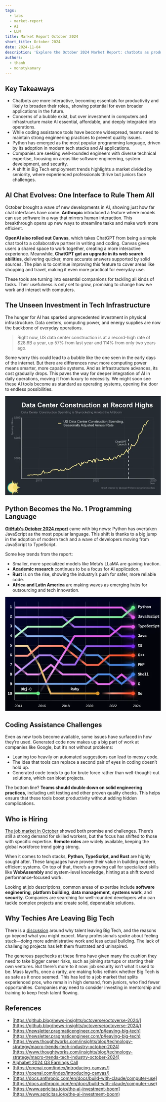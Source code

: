 ```yaml
---
tags:
  - labs
  - market-report
  - AI
  - LLM
title: Market Report October 2024
short_title: October 2024
date: 2024-11-04
description: 'Explore the October 2024 Market Report: chatbots as productivity essentials with future potential, AI’s role despite investment bubble concerns, and Python’s rise in modern tech and AI. Learn why coding tools require strong practices, why companies seek versatile engineers, and how Big Tech’s job market favors senior talent, posing challenges for juniors.'
authors:
  - thanh
  - monotykamary
---
```


## Key Takeaways

- Chatbots are more interactive, becoming essentials for productivity and likely to broaden their roles., showing potential for even broader applications in the future.
- Concerns of a bubble exist, but over investment in computers and infrastructure make AI essential, affordable, and deeply integrated into operations.
- While coding assistance tools have become widespread, teams need to maintain strong engineering practices to prevent quality issues.
- Python has emerged as the most popular programming language, driven by its adoption in modern tech stacks and AI applications.
- Companies are seeking well-rounded engineers with diverse technical expertise, focusing on areas like software engineering, system development, and security.
- A shift in Big Tech employment trends highlights a market divided by seniority, where experienced professionals thrive but juniors face challenges.

## AI Chat Evolves: One Interface to Rule Them All

October brought a wave of new developments in AI, showing just how far chat interfaces have come. **Anthropic** introduced a feature where models can use software in a way that mirrors human interaction. This breakthrough opens up new ways to streamline tasks and make work more efficient.

**OpenAI also rolled out Canvas**, which takes ChatGPT from being a simple chat tool to a collaborative partner in writing and coding. Canvas gives users a shared space to work together, creating a more interactive experience. Meanwhile, **ChatGPT got an upgrade in its web search abilities**, delivering quicker, more accurate answers supported by solid sources. The plan is to continue improving this feature to cover areas like shopping and travel, making it even more practical for everyday use.

These tools are turning into essential companions for tackling all kinds of tasks. Their usefulness is only set to grow, promising to change how we work and interact with computers.

## The Unseen Investment in Tech Infrastructure

The hunger for AI has sparked unprecedented investment in physical infrastructure. Data centers, computing power, and energy supplies are now the backbone of everyday operations.

> Right now, US data center construction is at a record-high rate of $28.6B a year, up 57% from last year and 114% from only two years ago.

Some worry this could lead to a bubble like the one seen in the early days of the internet. But there are differences now: more computing power means smarter, more capable systems. And as infrastructure advances, its cost gradually drops. This paves the way for deeper integration of AI in daily operations, moving it from luxury to necessity. We might soon see these AI tools become as standard as operating systems, opening the door to endless possibilities.

![](assets/2024-october-20241104223344499.webp)

## Python Becomes the No. 1 Programming Language

[**GitHub's October 2024 report**](https://github.blog/news-insights/octoverse/octoverse-2024/) came with big news: Python has overtaken JavaScript as the most popular language. This shift is thanks to a big jump in the adoption of modern tech and a wave of developers moving from JavaScript to TypeScript.

Some key trends from the report:

- Smaller, more specialized models like Meta’s LLaMA are gaining traction.
- **Academic research** continues to be a focus for AI application.
- **Rust** is on the rise, showing the industry’s push for safer, more reliable code.
- **Africa and Latin America** are making waves as emerging hubs for outsourcing and tech innovation.

![](assets/2024-october-20241104223429609.webp)

## Coding Assistance Challenges

Even as new tools become available, some issues have surfaced in how they’re used. Generated code now makes up a big part of work at companies like Google, but it’s not without problems:

- Leaning too heavily on automated suggestions can lead to messy code.
- The idea that tools can replace a second pair of eyes in coding doesn’t hold up.
- Generated code tends to go for brute force rather than well-thought-out solutions, which can bloat projects.

The bottom line? **Teams should double down on solid engineering practices**, including unit testing and other proven quality checks. This helps ensure that these tools boost productivity without adding hidden complications.

## Who is Hiring

[The job market in October](https://docs.google.com/spreadsheets/d/19ZCs7CYyHJBMFfNqcIGleuWpGi5RfXnoGD-Rgz-BGt0/) showed both promise and challenges. There’s still a strong demand for skilled workers, but the focus has shifted to those with specific expertise. **Remote roles** are widely available, keeping the global workforce trend going strong.

When it comes to tech stacks, **Python, TypeScript, and Rust** are highly sought after. These languages have proven their value in building modern, efficient systems. On top of that, there’s a growing call for specialized skills like **WebAssembly** and system-level knowledge, hinting at a shift toward performance-focused work.

Looking at job descriptions, common areas of expertise include **software engineering**, **platform building**, **data management**, **systems work**, and **security**. Companies are searching for well-rounded developers who can tackle complex projects and create solid, dependable solutions.

## Why Techies Are Leaving Big Tech

There is a [discussion](https://newsletter.pragmaticengineer.com/p/leaving-big-tech) around why talent leaving Big Tech, and the reasons go beyond what you might expect. Many professionals spoke about feeling stuck—doing more administrative work and less actual building. The lack of challenging projects has left them frustrated and uninspired.

The generous paychecks at these firms have given many the cushion they need to take bigger career risks, such as joining startups or starting their own ventures. But there’s more to it now: job security isn’t what it used to be. Mass layoffs, once a rarity, are making folks rethink whether Big Tech is as safe as it once seemed. This has led to a job market that splits experienced pros, who remain in high demand, from juniors, who find fewer opportunities. Companies may need to consider investing in mentorship and training to keep fresh talent flowing.

## References

- [https://github.blog/news-insights/octoverse/octoverse-2024/](https://github.blog/news-insights/octoverse/octoverse-2024/)
- [https://newsletter.pragmaticengineer.com/p/leaving-big-tech](https://newsletter.pragmaticengineer.com/p/leaving-big-tech)
- [https://www.thoughtworks.com/insights/blog/technology-strategy/macro-trends-tech-industry-october-2024](https://www.thoughtworks.com/insights/blog/technology-strategy/macro-trends-tech-industry-october-2024)
- [Alphabet 2024 Q3 Earnings Call](https://www.youtube.com/watch?v=wjkf4t8BfLM)
- [https://openai.com/index/introducing-canvas/](https://openai.com/index/introducing-canvas/)
- [https://docs.anthropic.com/en/docs/build-with-claude/computer-use](https://docs.anthropic.com/en/docs/build-with-claude/computer-use)
- [https://www.apricitas.io/p/the-ai-investment-boom](https://www.apricitas.io/p/the-ai-investment-boom)
